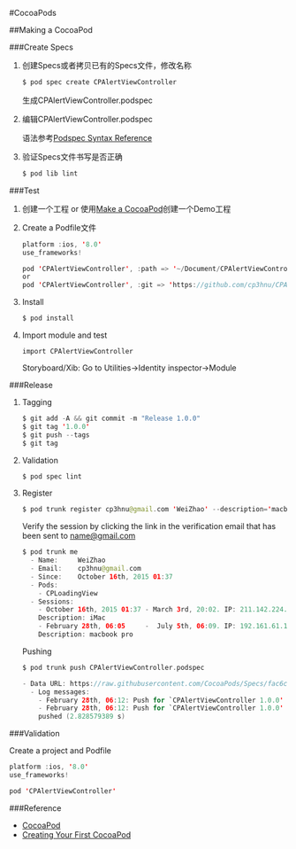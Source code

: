#CocoaPods

##Making a CocoaPod

###Create Specs

1.  创建Specs或者拷贝已有的Specs文件，修改名称

    ```swift
    $ pod spec create CPAlertViewController
    ```

    生成CPAlertViewController.podspec

2.  编辑CPAlertViewController.podspec

    语法参考[Podspec Syntax Reference](https://guides.cocoapods.org/syntax/podspec.html)

3.  验证Specs文件书写是否正确

    ```swift
    $ pod lib lint
    ```

###Test

1.  创建一个工程 or 使用[Make a CocoaPod](https://guides.cocoapods.org/making/making-a-cocoapod.html)创建一个Demo工程

2.  Create a Podfile文件

    ```swift
    platform :ios, '8.0'
    use_frameworks!

    pod 'CPAlertViewController', :path => '~/Document/CPAlertViewController'(本地目录)
    or
    pod 'CPAlertViewController', :git => 'https://github.com/cp3hnu/CPAlertViewController.git'(github)
    ```

3.  Install

    ```Swift
    $ pod install
    ```

4.  Import module and test

    ```
    import CPAlertViewController
    ```

    Storyboard/Xib: Go to Utilities->Identity inspector->Module


###Release

1.  Tagging

    ```swift
    $ git add -A && git commit -m "Release 1.0.0"
    $ git tag '1.0.0'
    $ git push --tags
    $ git tag
    ```

2.  Validation

    ```swift
    $ pod spec lint
    ```

3.  Register

    ```swift
    $ pod trunk register cp3hnu@gmail.com 'WeiZhao' --description='macbook pro'
    ```

    Verify the session by clicking the link in the verification email that has been sent to name@gmail.com

    ```swift
    $ pod trunk me
      - Name:     WeiZhao
      - Email:    cp3hnu@gmail.com
      - Since:    October 16th, 2015 01:37
      - Pods:
        - CPLoadingView
      - Sessions:
        - October 16th, 2015 01:37 - March 3rd, 20:02. IP: 211.142.224.130
        Description: iMac
        - February 28th, 06:05     -  July 5th, 06:09. IP: 192.161.61.132 
        Description: macbook pro
    ```

    Pushing

    ```Swift
    $ pod trunk push CPAlertViewController.podspec

    - Data URL: https://raw.githubusercontent.com/CocoaPods/Specs/fac6c60d85ee0ab9a1a5974d3fa11bcb3e6d5d70/Specs/CPAlertViewController/1.0.0/CPAlertViewController.podspec.json
      - Log messages:
        - February 28th, 06:12: Push for `CPAlertViewController 1.0.0' initiated.
        - February 28th, 06:12: Push for `CPAlertViewController 1.0.0' has been
        pushed (2.828579389 s)
    ```

###Validation

Create a project and Podfile

```swift
platform :ios, '8.0'
use_frameworks!

pod 'CPAlertViewController'
```

###Reference

*   [CocoaPod](https://cocoapods.org/)
*   [Creating Your First CocoaPod](http://code.tutsplus.com/tutorials/creating-your-first-cocoapod--cms-24332)





